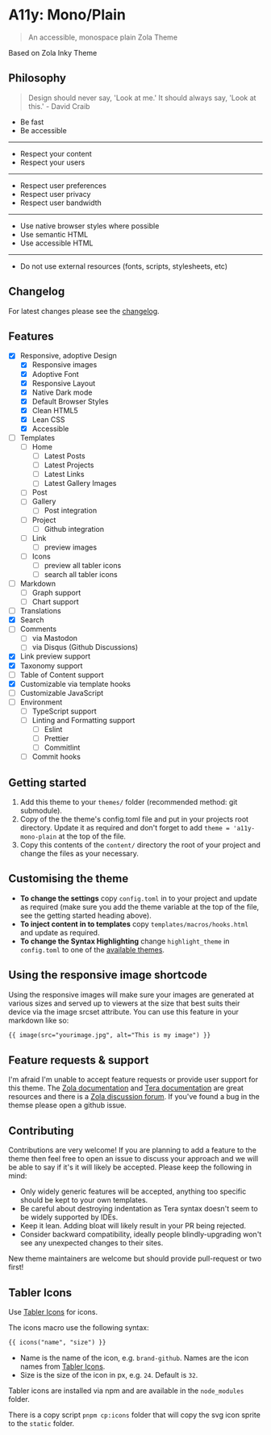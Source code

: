 # A11y: Mono/Plain

> An accessible, monospace plain Zola Theme

Based on Zola Inky Theme

## Philosophy

> Design should never say, 'Look at me.' It should always say, 'Look at this.' - David Craib

- Be fast
- Be accessible

---

- Respect your content
- Respect your users

---

- Respect user preferences
- Respect user privacy
- Respect user bandwidth

---

- Use native browser styles where possible
- Use semantic HTML
- Use accessible HTML

---

- Do not use external resources (fonts, scripts, stylesheets, etc)

## Changelog

For latest changes please see the [changelog](CHANGELOG.md).

## Features

- [x] Responsive, adoptive Design
  - [x] Responsive images
  - [x] Adoptive Font
  - [x] Responsive Layout
  - [x] Native Dark mode
  - [x] Default Browser Styles
  - [x] Clean HTML5
  - [x] Lean CSS
  - [x] Accessible
- [ ] Templates
  - [ ] Home
    - [ ] Latest Posts
    - [ ] Latest Projects
    - [ ] Latest Links
    - [ ] Latest Gallery Images
  - [ ] Post
  - [ ] Gallery
    - [ ] Post integration
  - [ ] Project
    - [ ] Github integration
  - [ ] Link
    - [ ] preview images
  - [ ] Icons
    - [ ] preview all tabler icons
    - [ ] search all tabler icons
- [ ] Markdown
  - [ ] Graph support
  - [ ] Chart support
- [ ] Translations
- [x] Search
- [ ] Comments
  - [ ] via Mastodon
  - [ ] via Disqus (Github Discussions)
- [x] Link preview support
- [x] Taxonomy support
- [ ] Table of Content support
- [x] Customizable via template hooks
- [ ] Customizable JavaScript
- [ ] Environment
  - [ ] TypeScript support
  - [ ] Linting and Formatting support
    - [ ] Eslint
    - [ ] Prettier
    - [ ] Commitlint
  - [ ] Commit hooks

## Getting started

1. Add this theme to your `themes/` folder (recommended method: git submodule).
2. Copy of the the theme's config.toml file and put in your projects root directory. Update it as required and don't forget to add `theme = 'a11y-mono-plain` at the top of the file.
3. Copy this contents of the `content/` directory the root of your project and change the files as your necessary.

## Customising the theme

- **To change the settings** copy `config.toml` in to your project and update as required (make sure you add the theme variable at the top of the file, see the getting started heading above).
- **To inject content in to templates** copy `templates/macros/hooks.html` and update as required.
- **To change the Syntax Highlighting** change `highlight_theme` in `config.toml` to one of the [available themes](https://github.com/getzola/zola/tree/master/sublime/themes).

## Using the responsive image shortcode

Using the responsive images will make sure your images are generated at various sizes and served up to viewers at the size that best suits their device via the image srcset attribute. You can use this feature in your markdown like so:

```md
{{ image(src="yourimage.jpg", alt="This is my image") }}
```

## Feature requests & support

I'm afraid I'm unable to accept feature requests or provide user support for this theme. The [Zola documentation](https://www.getzola.org/documentation/getting-started/overview/) and [Tera documentation](https://tera.netlify.app/docs/) are great resources and there is a [Zola discussion forum](https://zola.discourse.group/). If you've found a bug in the themse please open a github issue.

## Contributing

Contributions are very welcome! If you are planning to add a feature to the theme then feel free to open an issue to discuss your approach and we will be able to say if it's it will likely be accepted. Please keep the following in mind:

- Only widely generic features will be accepted, anything too specific should be kept to your own templates.
- Be careful about destroying indentation as Tera syntax doesn't seem to be widely supported by IDEs.
- Keep it lean. Adding bloat will likely result in your PR being rejected.
- Consider backward compatibility, ideally people blindly-upgrading won't see any unexpected changes to their sites.

New theme maintainers are welcome but should provide pull-request or two first!

## Tabler Icons

Use [Tabler Icons](https://tabler.io/icons) for icons.

The icons macro use the following syntax:

```md
{{ icons("name", "size") }}
```

- Name is the name of the icon, e.g. `brand-github`. Names are the icon names from [Tabler Icons]([https://tabler.io/icons).
- Size is the size of the icon in px, e.g. `24`. Default is `32`.

Tabler icons are installed via npm and are available in the `node_modules` folder.

There is a copy script `pnpm cp:icons` folder that will copy the svg icon sprite
to the `static` folder.
